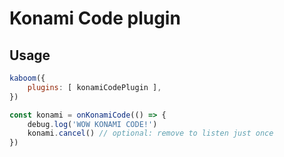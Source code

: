 # Konami Code plugin

## Usage

```js
kaboom({
    plugins: [ konamiCodePlugin ],
})

const konami = onKonamiCode(() => {
    debug.log('WOW KONAMI CODE!')
    konami.cancel() // optional: remove to listen just once
})
```
